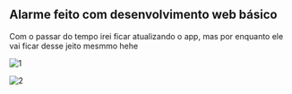 ## Alarme feito com desenvolvimento web básico
Com o passar do tempo irei ficar atualizando o app, mas por enquanto ele vai ficar desse jeito mesmmo hehe

![1](https://user-images.githubusercontent.com/82906621/132275794-13299189-f146-4b39-9020-e822c1860409.jpg)

![2](https://user-images.githubusercontent.com/82906621/132275801-e725fd5b-5704-48ae-8803-76aee9d0ecb8.jpg)
